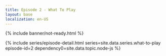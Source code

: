 ```yaml
---
title: Episode 2 - What To Play
layout: base
localization: en-US
---
```


{% include banner/not-ready.html %}

{% include series/episode-detail.html
    series=site.data.series.what-to-play
    episode-id=2
    dependency0=site.data.topic.node-js
%}